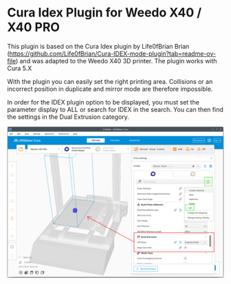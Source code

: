 # Cura Idex Plugin for Weedo X40 / X40 PRO

This plugin is based on the Cura Idex plugin by Life0fBrian Brian (https://github.com/Life0fBrian/Cura-IDEX-mode-plugin?tab=readme-ov-file) and was adapted to the Weedo X40 3D printer. The plugin works with Cura 5.X

With the plugin you can easily set the right printing area. Collisions or an incorrect position in duplicate and mirror mode are therefore impossible.

In order for the IDEX plugin option to be displayed, you must set the parameter display to ALL or search for IDEX in the search. You can then find the settings in the Dual Extrusion category.

![IDEX Plugin](Plugin_Demo.png)
